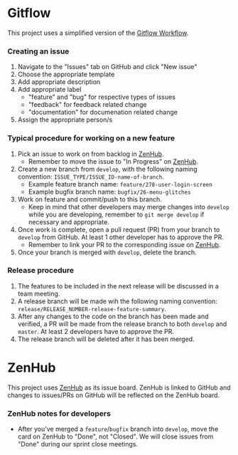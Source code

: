 # Gitflow

This project uses a simplified version of the [Gitflow Workflow](https://www.atlassian.com/git/tutorials/comparing-workflows/gitflow-workflow).

### Creating an issue
1. Navigate to the "Issues" tab on GitHub and click "New issue"
2. Choose the appropriate template
3. Add appropriate description
4. Add appropriate label
   - "feature" and "bug" for respective types of issues
   - "feedback" for feedback related change
   - "documentation" for documenation related change
5. Assign the appropriate person/s

### Typical procedure for working on a new feature
1. Pick an issue to work on from backlog in [ZenHub](https://app.zenhub.com/login).
    - Remember to move the issue to "In Progress" on [ZenHub](https://app.zenhub.com/login).
2. Create a new branch from `develop`, with the following naming convention: `ISSUE_TYPE/ISSUE_ID-name-of-branch`.
    - Example feature branch name: `feature/278-user-login-screen`
    - Example bugfix branch name: `bugfix/26-menu-glitches`
3. Work on feature and commit/push to this branch. 
    - Keep in mind that other developers may merge changes into `develop` while you are developing, remember to `git merge develop` if necessary and appropriate.
4. Once work is complete, open a pull request (PR) from your branch to `develop` from GitHub. At least 1 other developer has to approve the PR.
    - Remember to link your PR to the corresponding issue on [ZenHub](https://app.zenhub.com/login).
5. Once your branch is merged with `develop`, delete the branch.

### Release procedure
1. The features to be included in the next release will be discussed in a team meeting.
2. A release branch will be made wih the following naming convention: `release/RELEASE_NUMBER-release-feature-summary`.
3. After any changes to the code on the branch has been made and verified, a PR will be made from the release branch to both `develop` and `master`. At least 2 developers have to approve the PR.
4. The release branch will be deleted after it has been merged.

# ZenHub

This project uses [ZenHub](https://www.zenhub.com/) as its issue board. ZenHub is linked to GitHub and changes to issues/PRs on GitHub will be reflected on the ZenHub board.

### ZenHub notes for developers
- After you've merged a `feature`/`bugfix` branch into `develop`, move the card on ZenHub to "Done", not "Closed". We will close issues from "Done" during our sprint close meetings.